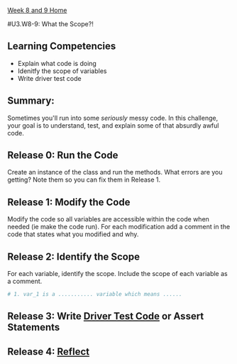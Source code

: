 [Week 8 and 9 Home](../../)

#U3.W8-9: What the Scope?! 

## Learning Competencies
- Explain what code is doing
- Idenitfy the scope of variables
- Write driver test code

## Summary:
Sometimes you'll run into some *seriously* messy code. In this challenge, your goal is to understand, test, and explain some of that absurdly awful code.


## Release 0: Run the Code
Create an instance of the class and run the methods. What errors are you getting? Note them so you can fix them in Release 1. 

## Release 1: Modify the Code
Modify the code so all variables are accessible within the code when needed (ie make the code run).  For each modification add a comment in the code that states what you modified and why.

## Release 2: Identify the Scope
For each variable, identify the scope. Include the scope of each variable as a comment. 

```ruby
# 1. var_1 is a ........... variable which means ......
```

## Release 3: Write [Driver Test Code](https://github.com/Devbootcamp/phase-0-handbook/blob/master/coding-references/driver-code.md) or Assert Statements

## Release 4: [Reflect](https://github.com/Devbootcamp/phase-0-handbook/blob/master/coding-references/reflection-guidelines.md)

